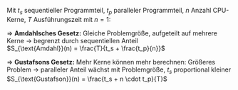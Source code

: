 Mit $t_s$ sequentieller Programmteil, $t_p$ paralleler Programmteil, $n$ Anzahl CPU-Kerne, $T$ Ausführungszeit mit $n = 1$:

⇒  **Amdahlsches Gesetz:** Gleiche Problemgröße, aufgeteilt auf mehrere Kerne → begrenzt durch sequentiellen Anteil  
$S_{\text{Amdahl}}(n) = \frac{T}{t_s + \frac{t_p}{n}}$  

⇒  **Gustafsons Gesetz:** Mehr Kerne können mehr berechnen: Größeres Problem → paralleler Anteil wächst mit Problemgröße, $t_s$ proportional kleiner  
$S_{\text{Gustafson}}(n) = \frac{t_s + n \cdot t_p}{T}$
